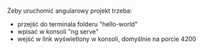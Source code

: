 Żeby uruchomić angularowy projekt trzeba:
- przejść do terminala folderu "hello-world"
- wpisać w konsoli "ng serve"
- wejść w link wyświetlony w konsoli, domyślnie na porcie 4200